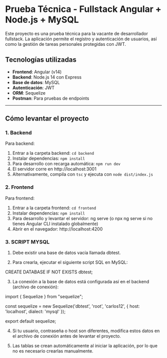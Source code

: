 # Prueba Técnica - Fullstack Angular + Node.js + MySQL


Este proyecto es una prueba técnica para la vacante de desarrollador fullstack. La aplicación permite el registro y autenticación de usuarios, así como la gestión de tareas personales protegidas con JWT.


## Tecnologías utilizadas


- **Frontend**: Angular (v14)  
- **Backend**: Node.js 14 con Express  
- **Base de datos**: MySQL  
- **Autenticación**: JWT  
- **ORM**: Sequelize  
- **Postman**: Para pruebas de endpoints


---
## Cómo levantar el proyecto


### 1. Backend

Para backend:  
1. Entrar a la carpeta backend: `cd backend`  
2. Instalar dependencias: `npm install`
4. Para desarrollo con recarga automática: `npm run dev`  
5. El servidor corre en http://localhost:3001  
6. Alternativamente, compila con `tsc` y ejecuta con `node dist/index.js`


### 2. Frontend

Para frontend:  
1. Entrar a la carpeta frontend: `cd frontend`
2. Instalar dependencias: `npm install`
4. Para desarrollo y levantar el servidor: ng serve (o npx ng serve si no tienes Angular CLI instalado globalmente)
5. Abrir en el navegador: http://localhost:4200 

### 3. SCRIPT MYSQL

1. Debe existir una base de datos vacía llamada dbtest.

2. Para crearla, ejecutar el siguiente script SQL en MySQL:

CREATE DATABASE IF NOT EXISTS dbtest;

3. La conexión a la base de datos está configurada así en el backend (archivo de conexión):

import { Sequelize } from "sequelize";

const sequelize = new Sequelize('dbtest', 'root', 'carlos12', {
host: 'localhost',
dialect: 'mysql'
});

export default sequelize;

4. Si tu usuario, contraseña o host son diferentes, modifica estos datos en el archivo de conexión antes de levantar el proyecto.

5. Las tablas se crean automáticamente al iniciar la aplicación, por lo que no es necesario crearlas manualmente.


